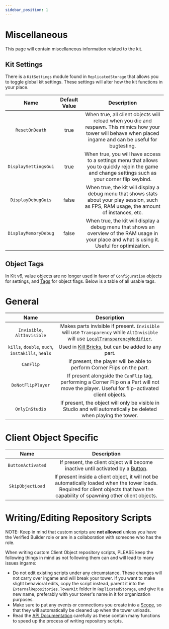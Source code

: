 ```yaml
---
sidebar_position: 1
---
```


# Miscellaneous

This page will contain miscellaneous information related to the kit.

## Kit Settings

There is a `KitSettings` module found in `ReplicatedStorage` that allows you to toggle global kit settings. These settings will alter how the kit functions in your place.

| Name | Default Value | Description
|:-----:|:-----:|:-----:
| `ResetOnDeath` | true | When true, all client objects will reload when you die and respawn. This mimics how your tower will behave when placed ingame and can be useful for bugtesting.
| `DisplaySettingsGui` | true | When true, you will have access to a settings menu that allows you to quickly rejoin the game and change settings such as your corner flip keybind.
| `DisplayDebugGuis` | false | When true, the kit will display a debug menu that shows stats about your play session, such as FPS, RAM usage, the amount of instances, etc.
| `DisplayMemoryDebug` | false | When true, the kit will display a debug menu that shows an overview of the RAM usage in your place and what is using it. Useful for optimization.

## Object Tags

In Kit v6, value objects are no longer used in favor of `Configuration` objects for settings, and [Tags](https://create.roblox.com/docs/studio/properties#instance-tags) for object flags. Below is a table of all usable tags.

# General

| Name | Description
|:-----:|:-----:
| `Invisible`, `AltInvisible` | Makes parts invisible if present. `Invisible` will use `Transparency` while `AltInvisible` will use [`LocalTransparencyModifier`](https://create.roblox.com/docs/reference/engine/classes/BasePart#LocalTransparencyModifier).
| `kills`, `double`, `ouch`, `instakills`, `heals` | Used in [Kill Bricks](client-objects/killbricks.md), but can be added to any part.
| `CanFlip` | If present, the player will be able to perform Corner Flips on the part.
| `DoNotFlipPlayer` | If present alongside the `CanFlip` tag, performing a Corner Flip on a Part will not move the player. Useful for flip-activated client objects.
| `OnlyInStudio` | If present, the object will only be visible in Studio and will automatically be deleted when playing the tower.

# Client Object Specific

| Name | Description
|:-----:|:-----:
| `ButtonActivated` | If present, the client object will become inactive until activated by a [Button](client-objects/buttons.md).
| `SkipObjectLoad` | If present inside a client object, it will not be automatically loaded when the tower loads. Required for client objects that have the capability of spawning other client objects.

# Writing/Editing Repository Scripts

NOTE: Keep in mind that custom scripts are **not allowed** unless you have the Verified Builder role or are in a collaboration with someone who has the role.

When writing custom Client Object repository scripts, PLEASE keep the following things in mind as not following them can and will lead to many issues ingame:

* Do not edit existing scripts under any circumstance. These changes will not carry over ingame and will break your tower. If you want to make slight behavioral edits, copy the script instead, parent it into the `ExternalRepositories.TowerKit` folder in `ReplicatedStorage`, and give it a new name, preferably with your tower's name in it for organization purposes.
* Make sure to put any events or connections you create into a [Scope](/api/Scope), so that they will automatically be cleaned up when the tower unloads.
* Read the [API Documentation](/api/ClientObjects) carefully as these contain many functions to speed up the process of writing repository scripts.